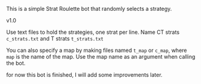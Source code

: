 This is a simple Strat Roulette bot that randomly selects a strategy.

v1.0

Use text files to hold the strategies, one strat per line. Name CT strats `c_strats.txt` and T strats `t_strats.txt`

You can also specify a map by making files named `t_map` or `c_map`, where `map` is the name of the map. Use the map name as an argument when calling the bot.

for now this bot is finished, I will add some improvements later.